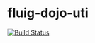 # fluig-dojo-uti

[![Build Status](https://travis-ci.org/marcelorodrigo/fluig-dojo-uti.svg?branch=master)](https://travis-ci.org/marcelorodrigo/fluig-dojo-uti)
